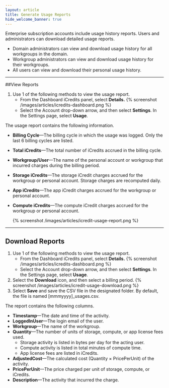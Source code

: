 ```yaml
---
layout: article
title: Generate Usage Reports
hide_welcome_banner: true
---
```



Enterprise subscription accounts include usage history reports. Users and administrators can download detailed usage reports.

+ Domain administrators can view and download usage history for all workgroups in the domain.
+ Workgroup administrators can view and download usage history for their workgroups.
+ All users can view and download their personal usage history.
 
----------------
##View Reports

1. Use 1 of the following methods to view the usage report.
	- From the Dashboard iCredits panel, select **Details.** {% screenshot /images/articles/icredits-dashboard.png %}
	- Select the Account drop-down arrow, and then select **Settings**. In the Settings page, select **Usage**. 
	
The usage report contains the following information.

 + **Billing Cycle**—The billing cycle in which the usage was logged. Only the last 6 billing cycles are listed.   
+ **Total iCredits**—The total number of iCredits accrued in the billing cycle.    
+ **Workgroup/User**—The name of the personal account or workgroup that incurred charges during the billing period. 
+ **Storage iCredits**—The storage iCredit charges accrued for the workgroup or personal account. Storage charges are recomputed daily.
+ **App iCredits**—The app iCredit charges accrued for the workgroup or personal account.
+ **Compute iCredits**—The compute iCredit charges accrued for the workgroup or personal account.


	{% screenshot /images/articles/icredit-usage-report.png %}
    
-------------
## Download Reports
1. Use 1 of the following methods to view the usage report.
	- From the Dashboard iCredits panel, select **Details.** {% screenshot /images/articles/icredits-dashboard.png %}
	- Select the Account drop-down arrow, and then select **Settings**. In the Settings page, select **Usage**. 
2. Select the **Download** icon, and then select a billing period. 
 {% screenshot /images/articles/icredit-usage-download.png %}
3. Select **Save** and save the CSV file in the designated folder. By default, the file is named [mmmyyyy]_usages.csv.

The report contains the following columns.
	
+ **Timestamp**—The date and time of the activity.
+ **LoggedInUser**—The login email of the user.
+ **Workgroup**—The name of the workgroup.
+ **Quantity**—The number of units of storage, compute, or app license fees used. 
	+ Storage activity is listed in bytes per day for the acting user.
	+ Compute activity is listed in total minutes of compute time.
	+ App license fees are listed in iCredits.
+ **AdjustedCost**—The calculated cost (Quantity &#215; PricePerUnit) of the activity. 
+ **PricePerUnit**—The price charged per unit of storage, compute, or iCredits. 
+ **Description**—The activity that incurred the charge. 
